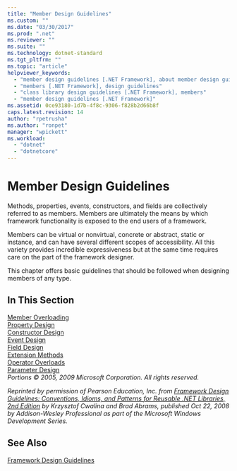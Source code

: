 ```yaml
---
title: "Member Design Guidelines"
ms.custom: ""
ms.date: "03/30/2017"
ms.prod: ".net"
ms.reviewer: ""
ms.suite: ""
ms.technology: dotnet-standard
ms.tgt_pltfrm: ""
ms.topic: "article"
helpviewer_keywords: 
  - "member design guidelines [.NET Framework], about member design guidelines"
  - "members [.NET Framework], design guidelines"
  - "class library design guidelines [.NET Framework], members"
  - "member design guidelines [.NET Framework]"
ms.assetid: 0ce93180-1d7b-4f8c-9306-f828b2d66b8f
caps.latest.revision: 14
author: "rpetrusha"
ms.author: "ronpet"
manager: "wpickett"
ms.workload: 
  - "dotnet"
  - "dotnetcore"
---
```

# Member Design Guidelines
Methods, properties, events, constructors, and fields are collectively referred to as members. Members are ultimately the means by which framework functionality is exposed to the end users of a framework.  
  
 Members can be virtual or nonvirtual, concrete or abstract, static or instance, and can have several different scopes of accessibility. All this variety provides incredible expressiveness but at the same time requires care on the part of the framework designer.  
  
 This chapter offers basic guidelines that should be followed when designing members of any type.  
  
## In This Section  
 [Member Overloading](member-overloading.md)  
 [Property Design](property.md)  
 [Constructor Design](constructor.md)  
 [Event Design](event.md)  
 [Field Design](field.md)  
 [Extension Methods](extension-methods.md)  
 [Operator Overloads](operator-overloads.md)  
 [Parameter Design](parameter-design.md)  
 *Portions © 2005, 2009 Microsoft Corporation. All rights reserved.*  
  
 *Reprinted by permission of Pearson Education, Inc. from [Framework Design Guidelines: Conventions, Idioms, and Patterns for Reusable .NET Libraries, 2nd Edition](http://www.informit.com/store/framework-design-guidelines-conventions-idioms-and-9780321545619) by Krzysztof Cwalina and Brad Abrams, published Oct 22, 2008 by Addison-Wesley Professional as part of the Microsoft Windows Development Series.*  
  
## See Also  
 [Framework Design Guidelines](index.md)

